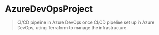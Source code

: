 # AzureDevOpsProject

> CI/CD pipeline in Azure DevOps
> once CI/CD pipeline set up in Azure DevOps, using Terraform to manage the infrastructure.